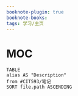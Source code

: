 ```yaml
---
booknote-plugin: true
booknote-books:
tags: 学习/主页
---
```


# MOC
```dataview
TABLE 
alias AS "Description"
from #CIT593/笔记
SORT file.path ASCENDING
```
